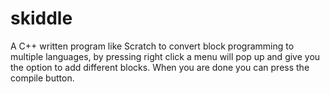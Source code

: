 # skiddle
A C++ written program like Scratch to convert block programming to multiple languages, by pressing right click a menu will pop up and give you the option to add different blocks. When you are done you can press the compile button.
